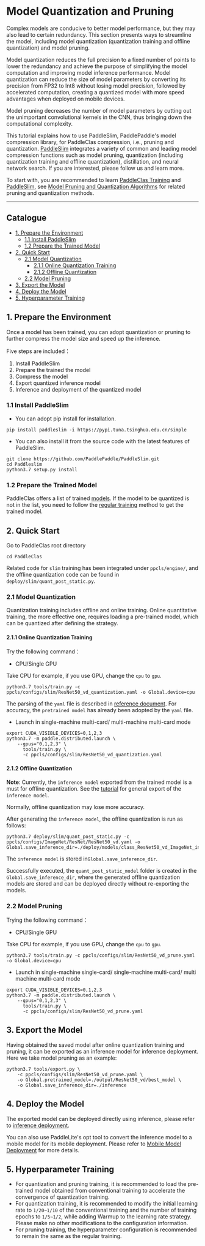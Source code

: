 # Model Quantization and Pruning

Complex models are conducive to better model performance, but they may also lead to certain redundancy. This section presents ways to streamline the model, including model quantization (quantization training and offline quantization) and model pruning.

Model quantization reduces the full precision to a fixed number of points to lower the redundancy and achieve the purpose of simplifying the model computation and improving model inference performance. Model quantization can reduce the size of model parameters by converting its precision from FP32 to Int8 without losing model precision, followed by accelerated computation, creating a quantized model with more speed advantages when deployed on mobile devices.

Model pruning decreases the number of model parameters by cutting out the unimportant convolutional kernels in the CNN, thus bringing down the computational complexity.

This tutorial explains how to use PaddleSlim, PaddlePaddle's model compression library, for PaddleClas compression, i.e., pruning and quantization. [PaddleSlim](https://github.com/PaddlePaddle/PaddleSlim) integrates a variety of common and leading model compression functions such as model pruning, quantization (including quantization training and offline quantization), distillation, and neural network search. If you are interested, please follow us and learn more.

To start with, you are recommended to learn [PaddleClas Training](../models_training/classification_en.md) and [PaddleSlim](https://paddleslim.readthedocs.io/zh_CN/latest/index.html), see [Model Pruning and Quantization Algorithms](../algorithm_introduction/model_prune_quantization_en.md) for related pruning and quantization methods.

------

## Catalogue

- [1. Prepare the Environment](#1)
  - [1.1 Install PaddleSlim](#1.1)
  - [1.2 Prepare the Trained Model](#1.2)
- [2. Quick Start](#2)
  - [2.1 Model Quantization](#2.1)
    - [2.1.1 Online Quantization Training](#2.1.1)
    - [2.1.2 Offline Quantization](#2.1.2)
  - [2.2 Model Pruning](#2.2)
- [3. Export the Model](#3)
- [4. Deploy the Model](#4)
- [5. Hyperparameter Training](#5)

<a name="1"></a>

## 1. Prepare the Environment

Once a model has been trained, you can adopt quantization or pruning to further compress the model size and speed up the inference.

Five steps are included：

1. Install PaddleSlim
2. Prepare the trained the model
3. Compress the model
4. Export quantized inference model
5. Inference and deployment of the quantized model

<a name="1.1"></a>

### 1.1 Install PaddleSlim

- You can adopt pip install for installation.

```
pip install paddleslim -i https://pypi.tuna.tsinghua.edu.cn/simple
```

- You can also install it from the source code with the latest features of PaddleSlim.

```
git clone https://github.com/PaddlePaddle/PaddleSlim.git
cd Paddleslim
python3.7 setup.py install
```

<a name="1.2"></a>

### 1.2 Prepare the Trained Model

PaddleClas offers a list of trained [models](../models/models_intro_en.md). If the model to be quantized is not in the list, you need to follow the [regular training](../models_training/classification_en.md) method to get the trained model.

<a name="2"></a>

## 2. Quick Start

Go to PaddleClas root directory

```shell
cd PaddleClas
```

Related code for `slim` training has been integrated under `ppcls/engine/`, and the offline quantization code can be found in `deploy/slim/quant_post_static.py`.

<a name="2.1"></a>

### 2.1 Model Quantization

Quantization training includes offline and online training. Online quantitative training, the more effective one, requires loading a pre-trained model, which can be quantized after defining the strategy.

<a name="2.1.1"></a>

#### 2.1.1 Online Quantization Training

Try the following command：

- CPU/Single GPU

Take CPU for example, if you use GPU, change the `cpu` to `gpu`.

```
python3.7 tools/train.py -c ppcls/configs/slim/ResNet50_vd_quantization.yaml -o Global.device=cpu
```

The parsing of the `yaml` file is described in [reference document](../models_training/config_description_en.md). For accuracy, the `pretrained model` has already been adopted by the `yaml` file.

- Launch in single-machine multi-card/ multi-machine multi-card mode

```
export CUDA_VISIBLE_DEVICES=0,1,2,3
python3.7 -m paddle.distributed.launch \
    --gpus="0,1,2,3" \
      tools/train.py \
      -c ppcls/configs/slim/ResNet50_vd_quantization.yaml
```

<a name="2.1.2"></a>

#### 2.1.2 Offline Quantization

**Note**: Currently, the `inference model` exported from the trained model is a must for offline quantization. See the [tutorial](../inference_deployment/export_model_en.md) for general export of the  `inference model`.

Normally, offline quantization may lose more accuracy.

After generating the `inference model`, the offline quantization is run as follows:

```shell
python3.7 deploy/slim/quant_post_static.py -c ppcls/configs/ImageNet/ResNet/ResNet50_vd.yaml -o Global.save_inference_dir=./deploy/models/class_ResNet50_vd_ImageNet_infer
```

The `inference model` is stored in`Global.save_inference_dir`.

Successfully executed, the `quant_post_static_model` folder is created in the `Global.save_inference_dir`, where the generated offline quantization models are stored and can be deployed directly without re-exporting the models.

<a name="2.2"></a>

### 2.2 Model Pruning

Trying the following command：

- CPU/Single GPU

Take CPU for example, if you use GPU, change the `cpu` to `gpu`.

```shell
python3.7 tools/train.py -c ppcls/configs/slim/ResNet50_vd_prune.yaml -o Global.device=cpu
```

- Launch in single-machine single-card/ single-machine multi-card/ multi machine multi-card mode

```shell
export CUDA_VISIBLE_DEVICES=0,1,2,3
python3.7 -m paddle.distributed.launch \
    --gpus="0,1,2,3" \
      tools/train.py \
      -c ppcls/configs/slim/ResNet50_vd_prune.yaml
```

<a name="3"></a>

## 3. Export the Model

Having obtained the saved model after online quantization training and pruning, it can be exported as an inference model for inference deployment. Here we take model pruning as an example:

```
python3.7 tools/export.py \
    -c ppcls/configs/slim/ResNet50_vd_prune.yaml \
    -o Global.pretrained_model=./output/ResNet50_vd/best_model \
    -o Global.save_inference_dir=./inference
```

<a name="4"></a>

## 4. Deploy the Model

The exported model can be deployed directly using inference, please refer to [inference deployment](../inference_deployment/).

You can also use PaddleLite's opt tool to convert the inference model to a mobile model for its mobile deployment. Please refer to [Mobile Model Deployment](../inference_deployment/paddle_lite_deploy_en.md ) for more details.

<a name="5"></a>

## 5. Hyperparameter Training

- For quantization and pruning training, it is recommended to load the pre-trained model obtained from conventional training to accelerate the convergence of quantization training.
- For quantization training, it is recommended to modify the initial learning rate to `1/20~1/10` of the conventional training and the number of training epochs to `1/5~1/2`, while adding Warmup to the learning rate strategy. Please make no other modifications to the configuration information.
- For pruning training, the hyperparameter configuration is recommended to remain the same as the regular training.
